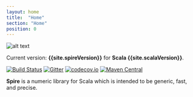 ```yaml
---
layout: home
title:  "Home"
section: "Home"
position: 0
---
```


![alt text](/spire/img/spire_logo.png "Spire")

Current version: **{{site.spireVersion}}** for **Scala {{site.scalaVersion}}**. 

[![Build Status](https://api.travis-ci.org/non/spire.png)](https://travis-ci.org/non/spire/)
[![Gitter](https://badges.gitter.im/Join%20Chat.svg)](https://gitter.im/non/spire?utm_source=badge&utm_medium=badge&utm_campaign=pr-badge&utm_content=badge)
[![codecov.io](http://codecov.io/github/non/spire/coverage.svg?branch=master)](http://codecov.io/github/non/spire?branch=master)
[![Maven Central](https://maven-badges.herokuapp.com/maven-central/org.typelevel/spire_2.11/badge.svg)](https://maven-badges.herokuapp.com/maven-central/org.typelevel/spire_2.11)

**Spire** is a numeric library for Scala which is intended to be generic, fast,
and precise.
